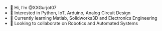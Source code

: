 - 👋 Hi, I’m @XXGurjot07
- 👀 Interested in Python, IoT, Arduino, Analog Circuit Design
- 🌱 Currently learning Matlab, Solidworks3D and Electronics Engineering
- 💞️ Looking to collaborate on Robotics and Automated Systems



<!---
XXGurjot07/XXGurjot07 is a ✨ special ✨ repository because its `README.md` (this file) appears on your GitHub profile.
You can click the Preview link to take a look at your changes.
--->
